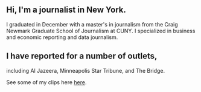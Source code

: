 ## Hi, I'm a journalist in New York.

I graduated in December with a master's in journalism from the Craig Newmark Graduate School of Journalism at CUNY. I specialized in business and economic reporting and data journalism.

## I have reported for a number of outlets,
including Al Jazeera, Minneapolis Star Tribune, and The Bridge.

See some of my clips here [here](https://graisondangor.github.io/clips).
